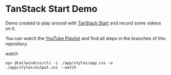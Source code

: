 # TanStack Start Demo

Demo created to play around with [TanStack Start](https://tanstack.com/start/latest) and record some videos on it.

You can watch the [YouTube Playlist](https://www.youtube.com/playlist?list=PLOQjd5dsGSxIEKFg4dnSQ4zQkmTktfszp) and find all steps in the branches of this repository.

watch

```
npx @tailwindcss/cli -i ./app/styles/app.css -o ./app/styles/output.css --watch
```
